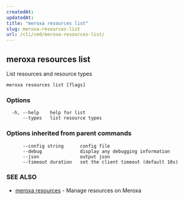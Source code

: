 ```yaml
---
createdAt: 
updatedAt: 
title: "meroxa resources list"
slug: meroxa-resources-list
url: /cli/cmd/meroxa-resources-list/
---
```

## meroxa resources list

List resources and resource types

```
meroxa resources list [flags]
```

### Options

```
  -h, --help    help for list
      --types   list resource types
```

### Options inherited from parent commands

```
      --config string      config file
      --debug              display any debugging information
      --json               output json
      --timeout duration   set the client timeout (default 10s)
```

### SEE ALSO

* [meroxa resources](/cli/cmd/meroxa-resources/)	 - Manage resources on Meroxa

